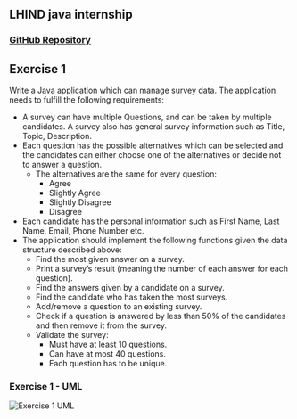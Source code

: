 ## LHIND java internship

### [GitHub Repository](https://github.com/BTabaku/lhind-java-internship)

## Exercise 1

Write a Java application which can manage survey data. The application needs to fulfill the following requirements:

- A survey can have multiple Questions, and can be taken by multiple candidates. A survey also has general survey information such as Title, Topic, Description.
- Each question has the possible alternatives which can be selected and the candidates can either choose one of the alternatives or decide not to answer a question.
  - The alternatives are the same for every question:
    - Agree
    - Slightly Agree
    - Slightly Disagree
    - Disagree
- Each candidate has the personal information such as First Name, Last Name, Email, Phone Number etc.
- The application should implement the following functions given the data structure described above:
  - Find the most given answer on a survey.
  - Print a survey’s result (meaning the number of each answer for each question).
  - Find the answers given by a candidate on a survey.
  - Find the candidate who has taken the most surveys.
  - Add/remove a question to an existing survey.
  - Check if a question is answered by less than 50% of the candidates and then remove it from the survey.
  - Validate the survey:
    - Must have at least 10 questions.
    - Can have at most 40 questions.
    - Each question has to be unique.

### Exercise 1 - UML

![Exercise 1 UML](../../../../../../lhind-java-internship-main/src/main/resources/custom-data/exercise1-uml.png)